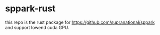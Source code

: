 # sppark-rust
this repo is the rust package for
https://github.com/supranational/sppark
and support lowend cuda GPU.
